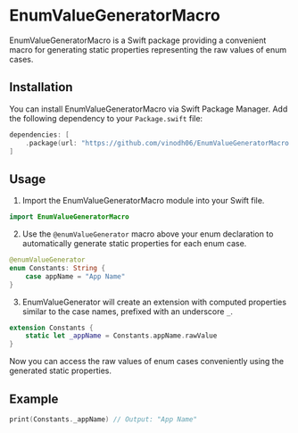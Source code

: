 # EnumValueGeneratorMacro

EnumValueGeneratorMacro is a Swift package providing a convenient macro for generating static properties representing the raw values of enum cases.

## Installation

You can install EnumValueGeneratorMacro via Swift Package Manager. Add the following dependency to your `Package.swift` file:

```swift
dependencies: [
    .package(url: "https://github.com/vinodh06/EnumValueGeneratorMacro.git", from: "1.0.0")
]
```

## Usage

1. Import the EnumValueGeneratorMacro module into your Swift file.

```swift
import EnumValueGeneratorMacro
```

2. Use the `@enumValueGenerator` macro above your enum declaration to automatically generate static properties for each enum case.

```swift
@enumValueGenerator
enum Constants: String {
    case appName = "App Name"
}
```

3. EnumValueGenerator will create an extension with computed properties similar to the case names, prefixed with an underscore `_`.

```swift
extension Constants {
    static let _appName = Constants.appName.rawValue
}
```

Now you can access the raw values of enum cases conveniently using the generated static properties.

## Example

```swift
print(Constants._appName) // Output: "App Name"
```

